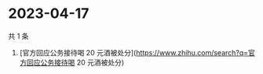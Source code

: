 # 2023-04-17

共 1 条

<!-- BEGIN -->
<!-- 最后更新时间 Mon Apr 17 2023 06:02:06 GMT+0800 (China Standard Time) -->

1. [官方回应公务接待喝 20
   元酒被处分](https://www.zhihu.com/search?q=官方回应公务接待喝 20 元酒被处分)

<!-- END -->
